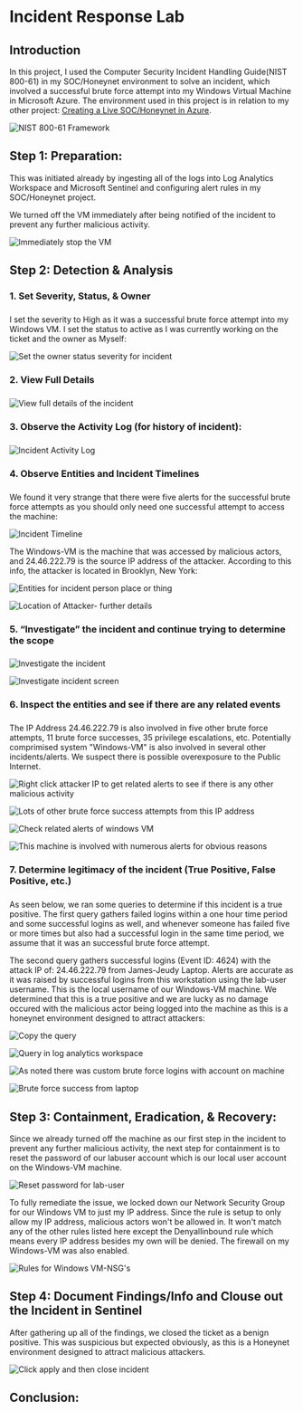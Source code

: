 # Incident Response Lab

## Introduction
In this project, I used the Computer Security Incident Handling Guide(NIST 800-61) in my SOC/Honeynet environment to solve an incident, which involved a successful brute force attempt into my Windows Virtual Machine in Microsoft Azure. The environment used in this project is in relation to my other project: [Creating a Live SOC/Honeynet in Azure](https://github.com/James-Jeudy/SOC-Honeynet-Azure).

![NIST 800-61 Framework](https://github.com/James-Jeudy/Incident-Response/assets/160562010/63fb401a-8a87-4293-9c9d-d5cbedb5f2f7)



## Step 1: Preparation:
This was initiated already by ingesting all of the logs into Log Analytics Workspace and Microsoft Sentinel and configuring alert rules in my SOC/Honeynet project. 

We turned off the VM immediately after being notified of the incident to prevent any further malicious activity.

![Immediately stop the VM](https://github.com/James-Jeudy/Incident-Response/assets/160562010/a7b25b6e-a034-4e93-ba05-5f2b4dc6fd3e)

## Step 2: Detection & Analysis
<h3>1. Set Severity, Status, & Owner<h3></h3>

I set the severity to High as it was a successful brute force attempt into my Windows VM. I set the status to active as I was currently working on the ticket and the owner as Myself:

![Set the owner status   severity for incident](https://github.com/James-Jeudy/Incident-Response/assets/160562010/d6a28555-52fc-4fff-a717-8170c46beeac)

<h3>2. View Full Details<h3></h3>

![View full details of the incident](https://github.com/James-Jeudy/Incident-Response/assets/160562010/6b74c7a6-6165-4b94-af83-f459d2ff983d)

 <h3> 3. Observe the Activity Log (for history of incident):<h3></h3>

![Incident Activity Log](https://github.com/James-Jeudy/Incident-Response/assets/160562010/7b3eae0a-c9d2-4e13-922a-df3b47220eb9)


<h3> 4. Observe Entities and Incident Timelines<h3></h3>

We found it very strange that there were five alerts for the successful brute force attempts as you should only need one successful attempt to access the machine: 

![Incident Timeline](https://github.com/James-Jeudy/Incident-Response/assets/160562010/f143c3b1-6ec2-4bb1-ac8a-836b6b3e27a9)

The Windows-VM is the machine that was accessed by malicious actors, and 24.46.222.79 is the source IP address of the attacker. According to this info, the attacker is located in Brooklyn, New York:

![Entities for incident person place or thing](https://github.com/James-Jeudy/Incident-Response/assets/160562010/091d9f00-8d08-4084-9380-0a77aac0856c)

![Location of Attacker- further details](https://github.com/James-Jeudy/Incident-Response/assets/160562010/1a24c491-d531-46f3-be28-147ebaeeabb2)

<h3>5. “Investigate” the incident and continue trying to determine the scope<h3></h3>

![Investigate the incident](https://github.com/James-Jeudy/Incident-Response/assets/160562010/07beacc7-296a-4537-aeeb-6017c27fabdc)

![Investigate incident screen](https://github.com/James-Jeudy/Incident-Response/assets/160562010/557d53b1-05c7-4e2c-a2b8-f9f99aadf284)

<h3>6. Inspect the entities and see if there are any related events<h3></h3>

The IP Address 24.46.222.79 is also involved in five other brute force attempts, 11 brute force successes, 35 privilege escalations, etc. Potentially comprimised system "Windows-VM" is also involved in several other incidents/alerts. We suspect there is possible overexposure to the Public Internet.

![Right click attacker IP to get related alerts to see if there is any other malicious activity](https://github.com/James-Jeudy/Incident-Response/assets/160562010/18ec758c-6a56-4362-9471-91c40c40e55d)

![Lots of other brute force success   attempts from this IP address](https://github.com/James-Jeudy/Incident-Response/assets/160562010/330021c1-139f-41b3-8a48-c6d9f17dc4d6)

![Check related alerts of windows VM](https://github.com/James-Jeudy/Incident-Response/assets/160562010/bb246031-2965-4e61-bec4-77e044bafd37)

![This machine is involved with numerous alerts for obvious reasons](https://github.com/James-Jeudy/Incident-Response/assets/160562010/a0401fdb-1198-478d-bdcd-b77d541cdb61)

<h3>7. Determine legitimacy of the incident (True Positive, False Positive, etc.)<h3></h3>



As seen below, we ran some queries to determine if this incident is a true positive. The first query gathers failed logins within a one hour time period and some successful logins as well, and whenever someone has failed five or more times but also had a successful login in the same time period, we assume that it was an successful  brute force attempt. 

The second query gathers successful logins (Event ID: 4624) with the attack IP of: 24.46.222.79 from James-Jeudy Laptop. Alerts are accurate as it was raised by successful logins from this workstation using the lab-user username. This is the local username of our Windows-VM machine. We determined that this is a true positive and we are lucky as no damage occured with the malicious actor being logged into the machine as this is a honeynet environment designed to attract attackers:



![Copy the query](https://github.com/James-Jeudy/Incident-Response/assets/160562010/7b0e94ae-8ff8-47a0-999c-f54c098bedc8)

![Query in log analytics workspace](https://github.com/James-Jeudy/Incident-Response/assets/160562010/a7bdd65a-e4cc-40ad-8a9f-9f3f3343602f)

![As noted there was custom brute force logins with account on machine](https://github.com/James-Jeudy/Incident-Response/assets/160562010/3d976e3e-5580-4c6e-a9b9-6a1498047a0c)

![Brute force success from laptop](https://github.com/James-Jeudy/Incident-Response/assets/160562010/88bae0d4-83ad-4c71-86a5-5a05d69fec4d)

## Step 3: Containment, Eradication, & Recovery:

Since we already turned off the machine as our first step in the incident to prevent any further malicious activity, the next step for containment is to reset the password of our labuser account which is our local user account on the Windows-VM machine.

        
![Reset password for lab-user](https://github.com/James-Jeudy/Incident-Response/assets/160562010/9ba7b46b-d4fd-402b-9849-698f9822bc3e)

To fully remediate the issue, we locked down our Network Security Group for our Windows VM to just my IP address. Since the rule is setup to only allow my IP address, malicious actors won't be allowed in. It won't match any of the other rules listed here except the Denyallinbound rule which means every IP address besides my own will be denied. The firewall on my Windows-VM was also enabled. 


![Rules for Windows VM-NSG's](https://github.com/James-Jeudy/Incident-Response/assets/160562010/6209f9f3-d70a-4de0-9238-51ffe9784821)


## Step 4: Document Findings/Info and Clouse out the Incident in Sentinel

After gathering up all of the findings, we closed the ticket as a benign positive. This was suspicious but expected obviously, as this is a Honeynet environment designed to attract malicious attackers.  

![Click apply and then close incident](https://github.com/James-Jeudy/Incident-Response/assets/160562010/433a7467-c4fa-4e18-86b5-84ee8455ee35)


## Conclusion:

